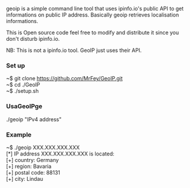 geoip is a simple command line tool that uses ipinfo.io's public API to get informations on public IP address. Basically geoip retrieves localisation informations. 

This is Open source code feel free to modify and distribute it since you don't disturb ipinfo.io.

NB: This is not a ipinfo.io tool. GeoIP just uses their API.

<h3> Set up </h3>

~$ git clone https://github.com/MrFey/GeoIP.git <br>
~$ cd ./GeoIP <br>
~$ ./setup.sh <br>

<h3> UsaGeoIPge </h3>

./geoip "IPv4 address"

<h3> Example </h3>
~$ ./geoip XXX.XXX.XXX.XXX <br>
[*] IP address XXX.XXX.XXX.XXX is located:<br>
[+] country:  Germany<br>
[+] region:  Bavaria<br>
[+] postal code:  88131<br>
[+] city:  Lindau<br>
